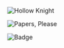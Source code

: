 ![Hollow Knight](https://thumbs.gfycat.com/BarrenMemorableAuklet-size_restricted.gif)

![Papers, Please](https://images5.alphacoders.com/118/1180812.png)

![Badge](https://bit.ly/icom-badge)
